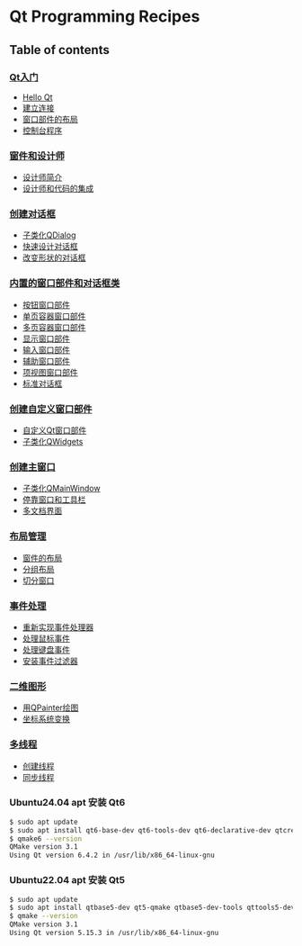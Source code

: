 # Qt Programming Recipes

## Table of contents

### [Qt入门](getting_started)
- [Hello Qt](getting_started/hello_qt)
- [建立连接](getting_started/making_connections)
- [窗口部件的布局](getting_started/laying_out_widgets)
- [控制台程序](getting_started/console_program)

### [窗件和设计师](widgets_and_designer)
- [设计师简介](widgets_and_designer/designer_introduction)
- [设计师和代码的集成](widgets_and_designer/designer_integration_with_code)

### [创建对话框](creating_dialogs)
- [子类化QDialog](creating_dialogs/subclassing_qdialog)
- [快速设计对话框](creating_dialogs/rapid_dialog_design)
- [改变形状的对话框](creating_dialogs/shape_changing_dialogs)

### [内置的窗口部件和对话框类](built_in_widgets_and_dialogs)
- [按钮窗口部件](built_in_widgets_and_dialogs/button_widgets)
- [单页容器窗口部件](built_in_widgets_and_dialogs/single_page_container_widgets)
- [多页容器窗口部件](built_in_widgets_and_dialogs/multi_page_container_widgets)
- [显示窗口部件](built_in_widgets_and_dialogs/display_widgets)
- [输入窗口部件](built_in_widgets_and_dialogs/input_widgets)
- [辅助窗口部件](built_in_widgets_and_dialogs/utility_widgets)
- [项视图窗口部件](built_in_widgets_and_dialogs/item_view_widgets)
- [标准对话框](built_in_widgets_and_dialogs/standard_dialogs)

### [创建自定义窗口部件](creating_custom_widgets)
- [自定义Qt窗口部件](creating_custom_widgets/customizing_qt_widgets)
- [子类化QWidgets](creating_custom_widgets/subclassing_qwidget)

### [创建主窗口](creating_main_windows)
- [子类化QMainWindow](creating_main_windows/subclassing_qmainwindow)
- [停靠窗口和工具栏](creating_main_windows/dock_windows_and_toolbars)
- [多文档界面](creating_main_windows/multiple_document_interface)

### [布局管理](layout_management)
- [窗件的布局](layout_management/layout_of_widgets)
- [分组布局](layout_management/stacked_layouts)
- [切分窗口](layout_management/splitters)

### [事件处理](event_processing)
- [重新实现事件处理器](event_processing/reimplementing_event_handlers)
- [处理鼠标事件](event_processing/processing_mouse_event)
- [处理键盘事件](event_processing/processing_keyboard_event)
- [安装事件过滤器](event_processing/installing_event_filters)

### [二维图形](2d_graphics)
- [用QPainter绘图](2d_graphics/painting_with_qpainter)
- [坐标系统变换](2d_graphics/coordinate_system_transformations)

### [多线程](multithreading)
- [创建线程](multithreading/creating_threads)
- [同步线程](multithreading/synchronizing_threads)

### Ubuntu24.04 apt 安装 Qt6

```bash
$ sudo apt update
$ sudo apt install qt6-base-dev qt6-tools-dev qt6-declarative-dev qtcreator
$ qmake6 --version
QMake version 3.1
Using Qt version 6.4.2 in /usr/lib/x86_64-linux-gnu
```

### Ubuntu22.04 apt 安装 Qt5

```bash
$ sudo apt update
$ sudo apt install qtbase5-dev qt5-qmake qtbase5-dev-tools qttools5-dev-tools qttools5-dev
$ qmake --version
QMake version 3.1
Using Qt version 5.15.3 in /usr/lib/x86_64-linux-gnu
```

